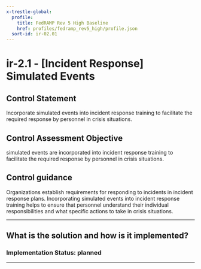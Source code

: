 ```yaml
---
x-trestle-global:
  profile:
    title: FedRAMP Rev 5 High Baseline
    href: profiles/fedramp_rev5_high/profile.json
  sort-id: ir-02.01
---
```


# ir-2.1 - \[Incident Response\] Simulated Events

## Control Statement

Incorporate simulated events into incident response training to facilitate the required response by personnel in crisis situations.

## Control Assessment Objective

simulated events are incorporated into incident response training to facilitate the required response by personnel in crisis situations.

## Control guidance

Organizations establish requirements for responding to incidents in incident response plans. Incorporating simulated events into incident response training helps to ensure that personnel understand their individual responsibilities and what specific actions to take in crisis situations.

______________________________________________________________________

## What is the solution and how is it implemented?

<!-- For implementation status enter one of: implemented, partial, planned, alternative, not-applicable -->

<!-- Note that the list of rules under ### Rules: is read-only and changes will not be captured after assembly to JSON -->

<!-- Add control implementation description here for control: ir-2.1 -->

### Implementation Status: planned

______________________________________________________________________

